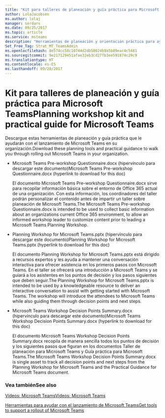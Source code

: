 ```yaml
---
title: "Kit para talleres de planeación y guía práctica para Microsoft Teams"
author: LolaJacobsen
ms.author: lolaj
manager: serdars
ms.date: 09/25/2017
ms.topic: article
ms.service: msteams
description: "Herramientas de planeación y orientación práctica para ayudar a los administradores en sus primeros pasos con Microsoft Teams."
Set_Free_Tag: Strat_MT_TeamsAdmin
ms.openlocfilehash: 8e574cc58c10744d2db50024b9a5b89eac4c5481
ms.sourcegitcommit: 9e217129451afae32eb3cd27fb3ee591874c29c9
ms.translationtype: HT
ms.contentlocale: es-ES
ms.lasthandoff: 09/20/2017
---
```

<a name="planning-workshop-kit-and-practical-guide-for-microsoft-teams"></a><span data-ttu-id="8769c-103">Kit para talleres de planeación y guía práctica para Microsoft Teams</span><span class="sxs-lookup"><span data-stu-id="8769c-103">Planning workshop kit and practical guide for Microsoft Teams</span></span>
=============================================================

<span data-ttu-id="8769c-104">Descargue estas herramientas de planeación y guía práctica que le ayudarán con el lanzamiento de Microsoft Teams en su organización.</span><span class="sxs-lookup"><span data-stu-id="8769c-104">Download these planning tools and practical guidance to walk you through rolling out Microsoft Teams in your organization.</span></span>

- <span data-ttu-id="8769c-105">Microsoft Teams Pre-workshop Questionnaire.docx (hipervínculo para descargar este documento)</span><span class="sxs-lookup"><span data-stu-id="8769c-105">Microsoft Teams Pre-workshop Questionnaire.docx (hyperlink to download for this doc)</span></span>
    
    <span data-ttu-id="8769c-106">El documento Microsoft Teams Pre-workshop Questionnaire.docx sirve para recopilar información básica sobre el entorno de Office 365 actual de una organización. Con esta información, los coordinadores del taller podrán personalizar el contenido antes de impartir un taller sobre planeación de Microsoft Teams.</span><span class="sxs-lookup"><span data-stu-id="8769c-106">The Microsoft Teams Pre-workshop Questionnaire.docx is intended to be used to collect basic information about an organizations current Office 365 environment, to allow an informed workshop leader to customize content prior to leading a Microsoft Teams Planning Workshop.</span></span>

- <span data-ttu-id="8769c-107">Planning Workshop for Microsoft Teams.pptx (hipervínculo para descargar este documento)</span><span class="sxs-lookup"><span data-stu-id="8769c-107">Planning Workshop for Microsoft Teams.pptx (hyperlink to download for this doc)</span></span> 
    
    <span data-ttu-id="8769c-p101">El documento Planning Workshop for Microsoft Teams.pptx está dirigido a recursos expertos y les ayuda a mantener una conversación interactiva para ofrecer asistencia en los primeros pasos con Microsoft Teams. En el taller se ofrecerá una introducción a Microsoft Teams y se guiará a los asistentes en los puntos de decisión y los pasos siguientes que deben seguir.</span><span class="sxs-lookup"><span data-stu-id="8769c-p101">The Planning Workshop for Microsoft Teams.pptx is intended to be used by a knowledgeable resource to deliver an interactive conversation to assist with getting started with Microsoft Teams. The workshop will introduce the attendees to Microsoft Teams while also guiding them through decision points and next steps.</span></span>

- <span data-ttu-id="8769c-110">Microsoft Teams Workshop Decision Points Summary.docx (hipervínculo para descargar este documento)</span><span class="sxs-lookup"><span data-stu-id="8769c-110">Microsoft Teams Workshop Decision Points Summary.docx (hyperlink to download for this doc)</span></span>
    
    <span data-ttu-id="8769c-111">El documento Microsoft Teams Workshop Decision Points Summary.docx recopila de manera sencilla todos los puntos de decisión y los siguientes pasos que figuran en los documentos Taller de planeación para Microsoft Teams y Guía práctica para Microsoft Teams.</span><span class="sxs-lookup"><span data-stu-id="8769c-111">The Microsoft Teams Workshop Decision Points Summary.docx is single asset to track all decision points and next steps from the Planning Workshop for Microsoft Teams and the Practical Guidance for Microsoft Teams document.</span></span>

### <a name="see-also"></a><span data-ttu-id="8769c-112">Vea también</span><span class="sxs-lookup"><span data-stu-id="8769c-112">See also</span></span>

[<span data-ttu-id="8769c-113">Vídeos: Microsoft Teams</span><span class="sxs-lookup"><span data-stu-id="8769c-113">Videos: Microsoft Teams</span></span>](Videos_Microsoft_Teams.md)

[<span data-ttu-id="8769c-114">Herramientas para ayudar con el lanzamiento de Microsoft Teams</span><span class="sxs-lookup"><span data-stu-id="8769c-114">Get tools to support a rollout of Microsoft Teams</span></span>](Get_tools_to_support_a_rollout_of_Microsoft_Teams.md)


